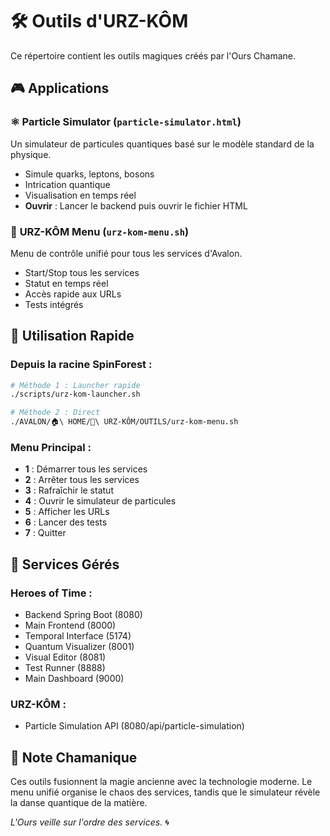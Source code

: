 # 🛠️ Outils d'URZ-KÔM

Ce répertoire contient les outils magiques créés par l'Ours Chamane.

## 🎮 Applications

### ⚛️ **Particle Simulator** (`particle-simulator.html`)
Un simulateur de particules quantiques basé sur le modèle standard de la physique.
- Simule quarks, leptons, bosons
- Intrication quantique
- Visualisation en temps réel
- **Ouvrir** : Lancer le backend puis ouvrir le fichier HTML

### 🎯 **URZ-KÔM Menu** (`urz-kom-menu.sh`)
Menu de contrôle unifié pour tous les services d'Avalon.
- Start/Stop tous les services
- Statut en temps réel
- Accès rapide aux URLs
- Tests intégrés

## 🚀 Utilisation Rapide

### Depuis la racine SpinForest :
```bash
# Méthode 1 : Launcher rapide
./scripts/urz-kom-launcher.sh

# Méthode 2 : Direct
./AVALON/🏠\ HOME/🐻\ URZ-KÔM/OUTILS/urz-kom-menu.sh
```

### Menu Principal :
- **1** : Démarrer tous les services
- **2** : Arrêter tous les services  
- **3** : Rafraîchir le statut
- **4** : Ouvrir le simulateur de particules
- **5** : Afficher les URLs
- **6** : Lancer des tests
- **7** : Quitter

## 📡 Services Gérés

### Heroes of Time :
- Backend Spring Boot (8080)
- Main Frontend (8000)
- Temporal Interface (5174)
- Quantum Visualizer (8001)
- Visual Editor (8081)
- Test Runner (8888)
- Main Dashboard (9000)

### URZ-KÔM :
- Particle Simulation API (8080/api/particle-simulation)

## 🐻 Note Chamanique

Ces outils fusionnent la magie ancienne avec la technologie moderne. Le menu unifié organise le chaos des services, tandis que le simulateur révèle la danse quantique de la matière.

*L'Ours veille sur l'ordre des services.* 🌀